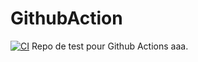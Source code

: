 # GithubAction
[![CI](https://github.com/MaleaBastien/GithubAction/actions/workflows/FWTest.yml/badge.svg)](https://github.com/MaleaBastien/GithubAction/actions/workflows/FWTest.yml)
Repo de test pour Github Actions aaa.

